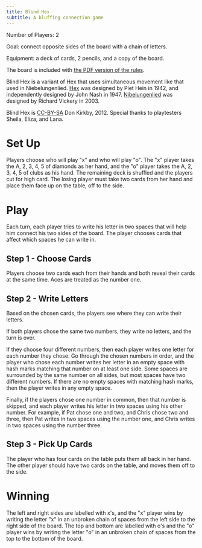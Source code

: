 ```yaml
---
title: Blind Hex
subtitle: A bluffing connection game
---
```


Number of Players: 2

Goal: connect opposite sides of the board with a chain of letters.

Equipment: a deck of cards, 2 pencils, and a copy of the board.

The board is included with [the PDF version of the rules][5].

Blind Hex is a variant of Hex that uses simultaneous movement like that used in
Niebelungenlied. [Hex][1] was designed by Piet Hein in 1942, and independently
designed by John Nash in 1947. [Nibelungenlied][2] was designed by Richard
Vickery in 2003.

Blind Hex is [CC-BY-SA][4] Don Kirkby, 2012. Special thanks to playtesters
Sheila, Eliza, and Lana.

Set Up
======

Players choose who will play "x" and who will play "o". The "x" player takes
the A, 2, 3, 4, 5 of diamonds as her hand, and the "o" player takes the
A, 2, 3, 4, 5 of clubs as his hand. The remaining deck is shuffled and the
players cut for high card. The losing player must take two cards from her hand
and place them face up on the table, off to the side.

Play
====

Each turn, each player tries to write his letter in two spaces that will help
him connect his two sides of the board. The player chooses cards that affect
which spaces he can write in.

Step 1 - Choose Cards
---------------------

Players choose two cards each from their hands and both reveal their cards at
the same time. Aces are treated as the number one.

Step 2 - Write Letters
----------------------

Based on the chosen cards, the players see where they can write their letters.

If both players chose the same two numbers, they write no letters, and the turn
is over.

If they choose four different numbers, then each player writes one letter for
each number they chose. Go through the chosen numbers in order, and the player
who chose each number writes her letter in an empty space with hash marks
matching that number on at least one side. Some spaces are surrounded by the
same number on all sides, but most spaces have two different numbers. If there
are no empty spaces with matching hash marks, then the player writes in any
empty space.

Finally, if the players chose one number in common, then that number is skipped,
and each player writes his letter in two spaces using his other number. For
example, if Pat chose one and two, and Chris chose two and three, then Pat
writes in two spaces using the number one, and Chris writes in two spaces using
the number three.

Step 3 - Pick Up Cards
----------------------

The player who has four cards on the table puts them all back in her hand. The
other player should have two cards on the table, and moves them off to the side.

Winning
=======
The left and right sides are labelled with x's, and the "x" player wins by
writing the letter "x" in an unbroken chain of spaces from the left side to the
right side of the board. The top and bottom are labelled with o's and the "o"
player wins by writing the letter "o" in an unbroken chain of spaces from the
top to the bottom of the board.

[1]: http://www.boardgamegeek.com/boardgame/4112/hex
[2]: http://boardgamegeek.com/boardgame/7555/nibelungenlied
[4]: http://creativecommons.org/licenses/by-sa/3.0/
[5]: https://github.com/donkirkby/blind-hex/blob/master/blind-hex.pdf?raw=true
